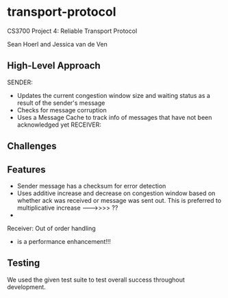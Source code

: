 # transport-protocol
CS3700 Project 4: Reliable Transport Protocol

Sean Hoerl and Jessica van de Ven

## High-Level Approach
SENDER:
- Updates the current congestion window size and waiting status as a result of the sender's message
- Checks for message corruption 
- Uses a Message Cache to track info of messages that have not been acknowledged yet
RECEIVER:

## Challenges 


## Features 
- Sender message has a checksum for error detection
- Uses additive increase and decrease on congestion window based on whether ack was received or message was sent out. This is preferred to multiplicative increase --->>>> ??
- 

Receiver: Out of order handling
- is a performance enhancement!!!

        

## Testing
We used the given test suite to test overall success throughout development.
